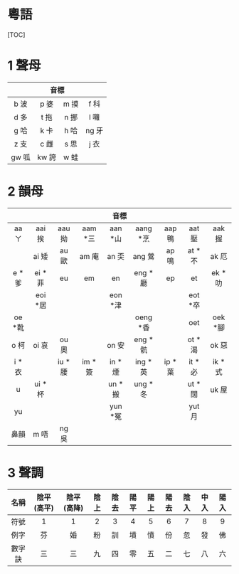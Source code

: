 # 粵語
[TOC]

# 1 聲母

<table style="text-align:center;">
    <thead>
        <tr>
            <th colspan="4">音標</th>
        </tr>
    </thead>
    <tbody>
        <tr>
            <td>b 波</td>
            <td>p 婆</td>
            <td>m 摸</td>
            <td>f 科</td>
        </tr>
        <tr>
            <td>d 多</td>
            <td>t 拖</td>
            <td>n 挪</td>
            <td>l 囖</td>
        </tr>
        <tr>
            <td>g 哈</td>
            <td>k 卡</td>
            <td>h 哈</td>
            <td>ng 牙</td>
        </tr>
        <tr>
            <td>z 支</td>
            <td>c 雌</td>
            <td>s 思</td>
            <td>j 衣</td>
        </tr>
        <tr>
            <td>gw 呱</td>
            <td>kw 誇</td>
            <td>w 蛙</td>
            <td></td>
        </tr>
    </tbody>
</table>

# 2 韻母

<table style="text-align:center;">
    <thead>
        <tr>
            <th colspan="9">音標</th>
        </tr>
    </thead>
    <tbody>
        <tr>
            <td>aa ㄚ</td>
            <td>aai 挨</td>
            <td>aau 拗</td>
            <td>aam *三</td>
            <td>aan *山</td>
            <td>aang *烹</td>
            <td>aap 鴨</td>
            <td>aat 壓</td>
            <td>aak 握</td>
        </tr>
        <tr>
            <td></td>
            <td>ai 矮</td>
            <td>au 歐</td>
            <td>am 庵</td>
            <td>an 奀</td>
            <td>ang 鶯</td>
            <td>ap 鳴</td>
            <td>at *不</td>
            <td>ak 厄</td>
        </tr>
        <tr>
            <td>e *爹</td>
            <td>ei *菲</td>
            <td>eu</td>
            <td>em</td>
            <td>en</td>
            <td>eng *廳</td>
            <td>ep</td>
            <td>et</td>
            <td>ek *叻</td>
        </tr>
        <tr>
            <td></td>
            <td>eoi *居</td>
            <td></td>
            <td></td>
            <td>eon *津</td>
            <td></td>
            <td></td>
            <td>eot *卒</td>
            <td></td>
        </tr>
        <tr>
            <td>oe *靴</td>
            <td></td>
            <td></td>
            <td></td>
            <td></td>
            <td>oeng *香</td>
            <td></td>
            <td>oet</td>
            <td>oek *腳</td>
        </tr>
        <tr>
            <td>o 柯</td>
            <td>oi 哀</td>
            <td>ou 奧</td>
            <td></td>
            <td>on 安</td>
            <td>eng *骯</td>
            <td></td>
            <td>ot *渴</td>
            <td>ok 惡</td>
        </tr>
        <tr>
            <td>i *衣</td>
            <td></td>
            <td>iu *腰</td>
            <td>im *簽</td>
            <td>in *煙</td>
            <td>ing *英</td>
            <td>ip *葉</td>
            <td>it *必</td>
            <td>ik *式</td>
        </tr>
        <tr>
            <td>u</td>
            <td>ui *杯</td>
            <td></td>
            <td></td>
            <td>un *搬</td>
            <td>ung *冬</td>
            <td></td>
            <td>ut *闊</td>
            <td>uk 屋</td>
        </tr>
        <tr>
            <td>yu</td>
            <td></td>
            <td></td>
            <td></td>
            <td>yun *冤</td>
            <td></td>
            <td></td>
            <td>yut 月</td>
            <td></td>
        </tr>
        <tr>
            <td>鼻韻</td>
            <td>m 唔</td>
            <td>ng 吳</td>
            <td></td>
            <td></td>
            <td></td>
            <td></td>
            <td></td>
            <td></td>
        </tr>
    </tbody>
</table>

# 3 聲調

<table style="text-align:center;">
    <thead>
        <tr>
            <th>名稱</th>
	  		<th>陰平(高平)</th>
			<th>陰平(高降)</th>
			<th>陰上</th>
            <th>陰去</th>
            <th>陽平</th>
            <th>陽上</th>
            <th>陽去</th>
            <th>陰入</th>
            <th>中入</th>
            <th>陽入</th>
        </tr>
    </thead>
	<tbody>
		<tr>
      		<td>符號</td>
            <td>1</td>
            <td>1</td>
            <td>2</td>
            <td>3</td>
            <td>4</td>
            <td>5</td>
            <td>6</td>
            <td>7</td>
            <td>8</td>
            <td>9</td>
		</tr>
        <tr>
          	<td>例字</td>
          	<td>芬</td>
          	<td>婚</td>
          	<td>粉</td>
          	<td>訓</td>
          	<td>墳</td>
          	<td>憤</td>
          	<td>份</td>
          	<td>忽</td>
          	<td>發</td>
          	<td>佛</td>
        </tr>
        <tr>
          	<td>數字訣</td>
          	<td>三</td>
          	<td>三</td>
          	<td>九</td>
          	<td>四</td>
          	<td>零</td>
          	<td>五</td>
          	<td>二</td>
          	<td>七</td>
          	<td>八</td>
          	<td>六</td>
        </tr>
	</tbody>
</table>